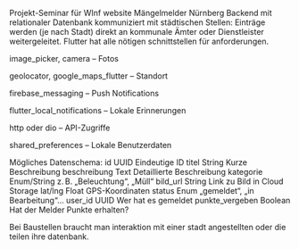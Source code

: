 Projekt-Seminar für WInf
website Mängelmelder Nürnberg
Backend mit relationaler Datenbank
kommuniziert mit städtischen Stellen: Einträge werden (je nach Stadt) direkt an kommunale Ämter oder Dienstleister weitergeleitet.
Flutter hat alle nötigen schnittstellen für anforderungen. 

image_picker, camera – Fotos

geolocator, google_maps_flutter – Standort

firebase_messaging – Push Notifications

flutter_local_notifications – Lokale Erinnerungen

http oder dio – API-Zugriffe

shared_preferences – Lokale Benutzerdaten

Mögliches Datenschema: 
id	UUID	Eindeutige ID
titel	String	Kurze Beschreibung
beschreibung	Text	Detaillierte Beschreibung
kategorie	Enum/String	z. B. „Beleuchtung“, „Müll“
bild_url	String	Link zu Bild in Cloud Storage
lat/lng	Float	GPS-Koordinaten
status	Enum	„gemeldet“, „in Bearbeitung“…
user_id	UUID	Wer hat es gemeldet
punkte_vergeben	Boolean	Hat der Melder Punkte erhalten?

Bei Baustellen braucht man interaktion mit einer stadt angestellten oder die teilen ihre datenbank.
